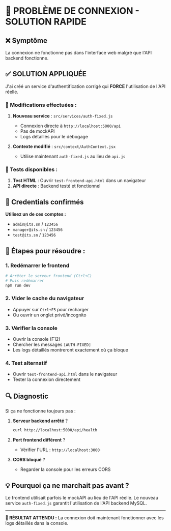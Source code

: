 # 🚨 PROBLÈME DE CONNEXION - SOLUTION RAPIDE

## ❌ Symptôme
La connexion ne fonctionne pas dans l'interface web malgré que l'API backend fonctionne.

## ✅ SOLUTION APPLIQUÉE

J'ai créé un service d'authentification corrigé qui **FORCE** l'utilisation de l'API réelle.

### 🔧 Modifications effectuées :

1. **Nouveau service** : `src/services/auth-fixed.js`
   - Connexion directe à `http://localhost:5000/api`
   - Pas de mockAPI
   - Logs détaillés pour le débogage

2. **Contexte modifié** : `src/context/AuthContext.jsx`
   - Utilise maintenant `auth-fixed.js` au lieu de `api.js`

### 🧪 Tests disponibles :

1. **Test HTML** : Ouvrir `test-frontend-api.html` dans un navigateur
2. **API directe** : Backend testé et fonctionnel

## 🔑 Credentials confirmés

**Utilisez un de ces comptes :**

- `admin@its.sn` / `123456`
- `manager@its.sn` / `123456`  
- `test@its.sn` / `123456`

## 🚀 Étapes pour résoudre :

### 1. Redémarrer le frontend
```bash
# Arrêter le serveur frontend (Ctrl+C)
# Puis redémarrer
npm run dev
```

### 2. Vider le cache du navigateur
- Appuyer sur `Ctrl+F5` pour recharger
- Ou ouvrir un onglet privé/incognito

### 3. Vérifier la console
- Ouvrir la console (F12)
- Chercher les messages `[AUTH-FIXED]`
- Les logs détaillés montreront exactement où ça bloque

### 4. Test alternatif
- Ouvrir `test-frontend-api.html` dans le navigateur
- Tester la connexion directement

## 🔍 Diagnostic

Si ça ne fonctionne toujours pas :

1. **Serveur backend arrêté** ?
   ```bash
   curl http://localhost:5000/api/health
   ```

2. **Port frontend différent** ?
   - Vérifier l'URL : `http://localhost:3000`

3. **CORS bloqué** ?
   - Regarder la console pour les erreurs CORS

## 💡 Pourquoi ça ne marchait pas avant ?

Le frontend utilisait parfois le mockAPI au lieu de l'API réelle. Le nouveau service `auth-fixed.js` garantit l'utilisation de l'API backend MySQL.

---

**🎯 RÉSULTAT ATTENDU :** La connexion doit maintenant fonctionner avec les logs détaillés dans la console.